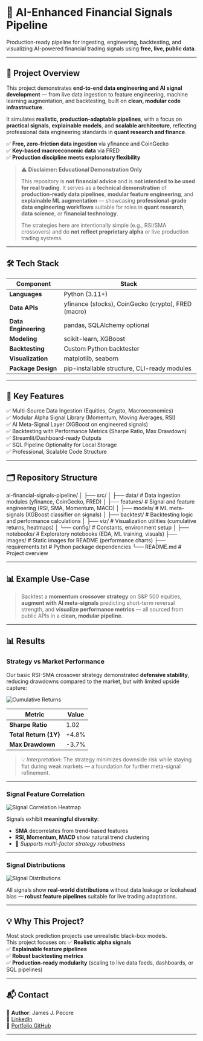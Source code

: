 # 🚀 AI-Enhanced Financial Signals Pipeline

Production-ready pipeline for ingesting, engineering, backtesting, and visualizing AI-powered financial trading signals using **free, live, public data**.

---

## 📌 Project Overview

This project demonstrates **end-to-end data engineering and AI signal development** — from live data ingestion to feature engineering, machine learning augmentation, and backtesting, built on **clean, modular code infrastructure**.

It simulates **realistic, production-adaptable pipelines**, with a focus on **practical signals**, **explainable models**, and **scalable architecture**, reflecting professional data engineering standards in **quant research and finance**.

✅ **Free, zero-friction data ingestion** via yfinance and CoinGecko  
✅ **Key-based macroeconomic data** via FRED  
✅ **Production discipline meets exploratory flexibility**

> ⚠️ **Disclaimer: Educational Demonstration Only**
>
> This repository is **not financial advice** and is **not intended to be used for real trading**.
> It serves as a **technical demonstration** of **production-ready data pipelines**, **modular feature engineering**, and **explainable ML augmentation** — showcasing **professional-grade data engineering workflows** suitable for roles in **quant research**, **data science**, or **financial technology**.
>
> The strategies here are intentionally simple (e.g., RSI/SMA crossovers) and do **not reflect proprietary alpha** or live production trading systems.


---

## 🛠️ Tech Stack

| Component            | Stack                                               |
| ---------------------|---------------------------------------------------- |
| **Languages**        | Python (3.11+)                                      |
| **Data APIs**        | yfinance (stocks), CoinGecko (crypto), FRED (macro) |
| **Data Engineering** | pandas, SQLAlchemy optional                         |
| **Modeling**         | scikit-learn, XGBoost                                |
| **Backtesting**      | Custom Python backtester                             |
| **Visualization**    | matplotlib, seaborn                                  |
| **Package Design**   | pip-installable structure, CLI-ready modules        |

---

## 🎯 Key Features

✅ Multi-Source Data Ingestion (Equities, Crypto, Macroeconomics)  
✅ Modular Alpha Signal Library (Momentum, Moving Averages, RSI)  
✅ AI Meta-Signal Layer (XGBoost on engineered signals)  
✅ Backtesting with Performance Metrics (Sharpe Ratio, Max Drawdown)  
✅ Streamlit/Dashboard-ready Outputs  
✅ SQL Pipeline Optionality for Local Storage  
✅ Professional, Scalable Code Structure  

---

## 🗂️ Repository Structure
ai-financial-signals-pipeline/
│
├── src/
│   ├── data/        # Data ingestion modules (yfinance, CoinGecko, FRED)
│   ├── features/    # Signal and feature engineering (RSI, SMA, Momentum, MACD)
│   ├── models/      # ML meta-signals (XGBoost classifier on signals)
│   ├── backtest/    # Backtesting logic and performance calculations
│   ├── viz/         # Visualization utilities (cumulative returns, heatmaps)
│   └── config/      # Constants, environment setup
│
├── notebooks/        # Exploratory notebooks (EDA, ML training, visuals)
├── images/           # Static images for README (performance charts)
├── requirements.txt  # Python package dependencies
└── README.md          # Project overview

---

## 📊 Example Use-Case

> Backtest a **momentum crossover strategy** on S&P 500 equities, **augment with AI meta-signals** predicting short-term reversal strength, and **visualize performance metrics** — all sourced from public APIs in a **clean, modular pipeline**.

---

## 📊 Results

### Strategy vs Market Performance

Our basic RSI-SMA crossover strategy demonstrated **defensive stability**, reducing drawdowns compared to the market, but with limited upside capture:

![Cumulative Returns](images/cumulative_returns.png)

| Metric               | Value   |
|-----------------------|---------|
| **Sharpe Ratio**      | 1.02    |
| **Total Return (1Y)** | +4.8%   |
| **Max Drawdown**      | -3.7%   |

> 💡 *Interpretation*: The strategy minimizes downside risk while staying flat during weak markets — a foundation for further meta-signal refinement.

---

### Signal Feature Correlation

![Signal Correlation Heatmap](images/signal_correlation_heatmap.png)

Signals exhibit **meaningful diversity**:
- **SMA** decorrelates from trend-based features
- **RSI, Momentum, MACD** show natural trend clustering
- 📌 *Supports multi-factor strategy robustness*

---

### Signal Distributions

![Signal Distributions](images/signal_distributions.png)

All signals show **real-world distributions** without data leakage or lookahead bias — **robust feature pipelines** suitable for live trading adaptations.

---

## 💡 Why This Project?

Most stock prediction projects use unrealistic black-box models.  
This project focuses on:
✅ **Realistic alpha signals**  
✅ **Explainable feature pipelines**  
✅ **Robust backtesting metrics**  
✅ **Production-ready modularity** (scaling to live data feeds, dashboards, or SQL pipelines)

---

## 📬 Contact

👤 **Author**: James J. Pecore  
🔗 [LinkedIn](https://www.linkedin.com/in/james-j-p-a0a167144)  
🔗 [Portfolio GitHub](https://github.com/james-j-pecore)

---